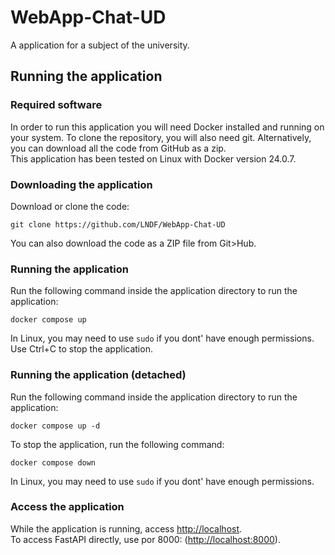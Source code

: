 # WebApp-Chat-UD
A application for a subject of the university. 
## Running the application
### Required software
In order to run this application you will need Docker installed and running on your system. To clone the repository, you will also need git. Alternatively, you can download all the code from GitHub as a zip.  
This application has been tested on Linux with Docker version 24.0.7.
### Downloading the application
Download or clone the code:
```
git clone https://github.com/LNDF/WebApp-Chat-UD
```
You can also download the code as a ZIP file from Git>Hub.
### Running the application
Run the following command inside the application directory to run the application:
```
docker compose up
```
In Linux, you may need to use `sudo` if you dont' have enough permissions.  
Use Ctrl+C to stop the application.
### Running the application (detached)
Run the following command inside the application directory to run the application:
```
docker compose up -d
```
To stop the application, run the following command:
```
docker compose down
```
In Linux, you may need to use `sudo` if you dont' have enough permissions.
### Access the application
While the application is running, access [http://localhost](http://localhost).  
To access FastAPI directly, use por 8000: ([http://localhost:8000](http://localhost:8000)).
